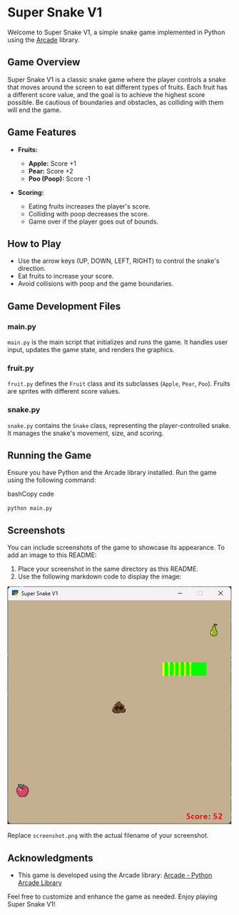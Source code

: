 Super Snake V1
==============

Welcome to Super Snake V1, a simple snake game implemented in Python using the [Arcade](https://arcade.academy/) library.

Game Overview
-------------

Super Snake V1 is a classic snake game where the player controls a snake that moves around the screen to eat different types of fruits. Each fruit has a different score value, and the goal is to achieve the highest score possible. Be cautious of boundaries and obstacles, as colliding with them will end the game.

Game Features
-------------

*   **Fruits:**
    
    *   **Apple:** Score +1
    *   **Pear:** Score +2
    *   **Poo (Poop):** Score -1
*   **Scoring:**
    
    *   Eating fruits increases the player's score.
    *   Colliding with poop decreases the score.
    *   Game over if the player goes out of bounds.

How to Play
-----------

*   Use the arrow keys (UP, DOWN, LEFT, RIGHT) to control the snake's direction.
*   Eat fruits to increase your score.
*   Avoid collisions with poop and the game boundaries.

Game Development Files
----------------------

### main.py

`main.py` is the main script that initializes and runs the game. It handles user input, updates the game state, and renders the graphics.

### fruit.py

`fruit.py` defines the `Fruit` class and its subclasses (`Apple`, `Pear`, `Poo`). Fruits are sprites with different score values.

### snake.py

`snake.py` contains the `Snake` class, representing the player-controlled snake. It manages the snake's movement, size, and scoring.

Running the Game
----------------

Ensure you have Python and the Arcade library installed. Run the game using the following command:

bashCopy code

`python main.py`

Screenshots
-----------

You can include screenshots of the game to showcase its appearance. To add an image to this README:

1.  Place your screenshot in the same directory as this README.
2.  Use the following markdown code to display the image:


![Game Screenshot](screenshot.png)

Replace `screenshot.png` with the actual filename of your screenshot.

Acknowledgments
---------------

*   This game is developed using the Arcade library: [Arcade - Python Arcade Library](https://arcade.academy/)

Feel free to customize and enhance the game as needed. Enjoy playing Super Snake V1!

